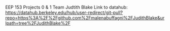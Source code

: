 EEP 153 Projects 0 & 1 Team Judtith Blake
Link to datahub: https://datahub.berkeley.edu/hub/user-redirect/git-pull?repo=https%3A%2F%2Fgithub.com%2Fmalenabuffagni%2FJudithBlake&urlpath=tree%2FJudithBlake%2F
